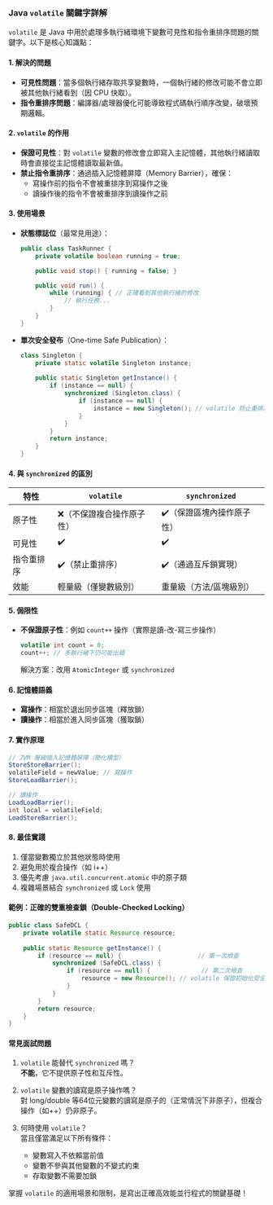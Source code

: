 ### Java `volatile` 關鍵字詳解

`volatile` 是 Java 中用於處理多執行緒環境下變數可見性和指令重排序問題的關鍵字。以下是核心知識點：

#### 1. **解決的問題**
- **可見性問題**：當多個執行緒存取共享變數時，一個執行緒的修改可能不會立即被其他執行緒看到（因 CPU 快取）。
- **指令重排序問題**：編譯器/處理器優化可能導致程式碼執行順序改變，破壞預期邏輯。

#### 2. `volatile` 的作用
- **保證可見性**：對 `volatile` 變數的修改會立即寫入主記憶體，其他執行緒讀取時會直接從主記憶體讀取最新值。
- **禁止指令重排序**：通過插入記憶體屏障（Memory Barrier），確保：
  - 寫操作前的指令不會被重排序到寫操作之後
  - 讀操作後的指令不會被重排序到讀操作之前

#### 3. 使用場景
- **狀態標誌位**（最常見用途）：
  ```java
  public class TaskRunner {
      private volatile boolean running = true;

      public void stop() { running = false; }

      public void run() {
          while (running) { // 正確看到其他執行緒的修改
              // 執行任務...
          }
      }
  }
  ```
- **單次安全發布**（One-time Safe Publication）：
  ```java
  class Singleton {
      private static volatile Singleton instance;
      
      public static Singleton getInstance() {
          if (instance == null) {
              synchronized (Singleton.class) {
                  if (instance == null) {
                      instance = new Singleton(); // volatile 防止重排序
                  }
              }
          }
          return instance;
      }
  }
  ```

#### 4. **與 `synchronized` 的區別**
| 特性               | `volatile`                     | `synchronized`               |
|--------------------|--------------------------------|-------------------------------|
| 原子性             | ❌（不保證複合操作原子性）      | ✔️（保證區塊內操作原子性）     |
| 可見性             | ✔️                             | ✔️                            |
| 指令重排序         | ✔️（禁止重排序）               | ✔️（通過互斥鎖實現）          |
| 效能               | 輕量級（僅變數級別）           | 重量級（方法/區塊級別）       |

#### 5. **侷限性**
- **不保證原子性**：例如 `count++` 操作（實際是讀-改-寫三步操作）
  ```java
  volatile int count = 0;
  count++; // 多執行緒下仍可能出錯
  ```
  解決方案：改用 `AtomicInteger` 或 `synchronized`

#### 6. **記憶體語義**
- **寫操作**：相當於退出同步區塊（釋放鎖）
- **讀操作**：相當於進入同步區塊（獲取鎖）

#### 7. **實作原理**
```java
// JVM 層級插入記憶體屏障（簡化模型）
StoreStoreBarrier();
volatileField = newValue; // 寫操作
StoreLoadBarrier();

// 讀操作
LoadLoadBarrier();
int local = volatileField;
LoadStoreBarrier();
```

#### 8. **最佳實踐**
1. 僅當變數獨立於其他狀態時使用
2. 避免用於複合操作（如 i++）
3. 優先考慮 `java.util.concurrent.atomic` 中的原子類
4. 複雜場景結合 `synchronized` 或 `Lock` 使用

#### 範例：正確的雙重檢查鎖（Double-Checked Locking）
```java
public class SafeDCL {
    private volatile static Resource resource;
    
    public static Resource getInstance() {
        if (resource == null) {                     // 第一次檢查
            synchronized (SafeDCL.class) {
                if (resource == null) {              // 第二次檢查
                    resource = new Resource(); // volatile 保證初始化安全
                }
            }
        }
        return resource;
    }
}
```

#### 常見面試問題
1. `volatile` 能替代 `synchronized` 嗎？  
   **不能**，它不提供原子性和互斥性。

2. `volatile` 變數的讀寫是原子操作嗎？  
   對 long/double 等64位元變數的讀寫是原子的（正常情況下非原子），但複合操作（如++）仍非原子。

3. 何時使用 `volatile`？  
   當且僅當滿足以下所有條件：
   - 變數寫入不依賴當前值
   - 變數不參與其他變數的不變式約束
   - 存取變數不需要加鎖

掌握 `volatile` 的適用場景和限制，是寫出正確高效能並行程式的關鍵基礎！
